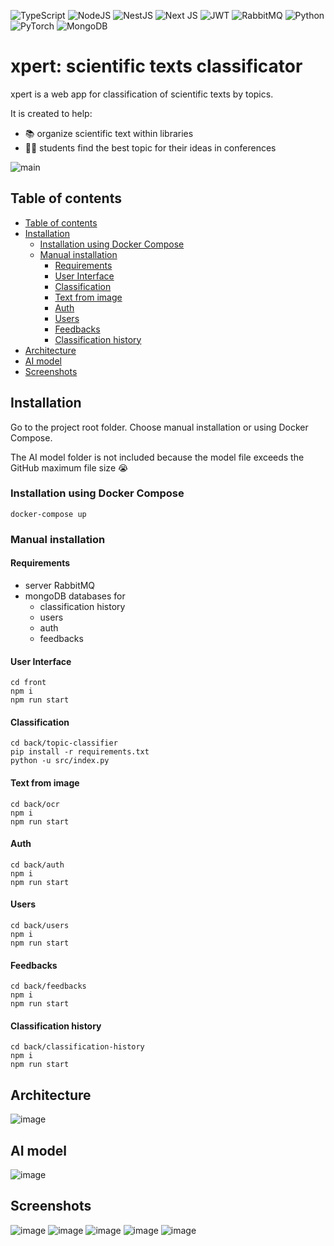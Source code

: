 ![TypeScript](https://img.shields.io/badge/typescript-%23007ACC.svg?style=for-the-badge&logo=typescript&logoColor=white)
![NodeJS](https://img.shields.io/badge/node.js-6DA55F?style=for-the-badge&logo=node.js&logoColor=white)
![NestJS](https://img.shields.io/badge/nestjs-%23E0234E.svg?style=for-the-badge&logo=nestjs&logoColor=white)
![Next JS](https://img.shields.io/badge/Next-black?style=for-the-badge&logo=next.js&logoColor=white)
![JWT](https://img.shields.io/badge/JWT-black?style=for-the-badge&logo=JSON%20web%20tokens)
![RabbitMQ](https://img.shields.io/badge/Rabbitmq-FF6600?style=for-the-badge&logo=rabbitmq&logoColor=white)
![Python](https://img.shields.io/badge/python-3670A0?style=for-the-badge&logo=python&logoColor=ffdd54)
![PyTorch](https://img.shields.io/badge/PyTorch-%23EE4C2C.svg?style=for-the-badge&logo=PyTorch&logoColor=white)
![MongoDB](https://img.shields.io/badge/MongoDB-%234ea94b.svg?style=for-the-badge&logo=mongodb&logoColor=white)

# xpert: scientific texts classificator


xpert is a web app for classification of scientific texts by topics.

It is created to help:
- 📚 organize scientific text within libraries
- 🧑‍🎓 students find the best topic for their ideas in conferences

![main](<readme-img/main.png>)

## Table of contents 

- [Table of contents](#table-of-contents)
- [Installation](#installation)
  - [Installation using Docker Compose](#installation-using-docker-compose)
  - [Manual installation](#manual-installation)
    - [Requirements](#requirements)
    - [User Interface](#user-interface)
    - [Classification](#classification)
    - [Text from image](#text-from-image)
    - [Auth](#auth)
    - [Users](#users)
    - [Feedbacks](#feedbacks)
    - [Classification history](#classification-history)
- [Architecture](#architecture)
- [AI model](#ai-model)
- [Screenshots](#screenshots)

## Installation
Go to the project root folder. Choose manual installation or using Docker Compose.

The AI model folder is not included because the model file exceeds the GitHub maximum file size 😭

### Installation using Docker Compose 
```
docker-compose up
```


### Manual installation

#### Requirements

- server RabbitMQ
- mongoDB databases for 
  - classification history
  - users
  - auth
  - feedbacks



#### User Interface
```
cd front
npm i
npm run start
```


#### Classification
```
cd back/topic-classifier
pip install -r requirements.txt
python -u src/index.py
```


#### Text from image
```
cd back/ocr
npm i
npm run start
```

#### Auth
```
cd back/auth
npm i
npm run start
```


#### Users
```
cd back/users
npm i
npm run start
```



#### Feedbacks
```
cd back/feedbacks
npm i
npm run start
```


#### Classification history
```
cd back/classification-history
npm i
npm run start
```

## Architecture
![image](<readme-img/architecture.png>)

## AI model
![image](<readme-img/ai.png>)


## Screenshots
![image](<readme-img/main.png>)
![image](<readme-img/feedback.png>)
![image](<readme-img/login.png>)
![image](<readme-img/registration.png>)
![image](<readme-img/profile.png>)

